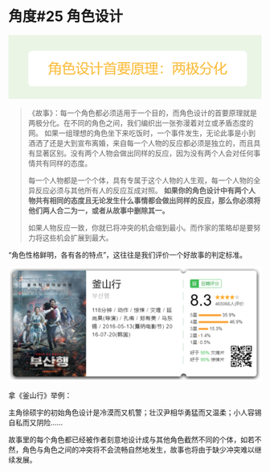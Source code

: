 # 角度\#25 角色设计

![](../.gitbook/assets/image%20%2875%29.png)

> 《故事》：每一个角色都必须适用于一个目的，而角色设计的首要原理就是两极分化。在不同的角色之间，我们编织出一张弥漫着对立或矛盾态度的网。 如果一组理想的角色坐下来吃饭时，一个事件发生，无论此事是小到酒洒了还是大到宣布离婚，来自每一个人物的反应都必须是独立的，而且具有显著区别。没有两个人物会做出同样的反应，因为没有两个人会对任何事情共有同样的态度。
>
> 每一个人物都是一个个体，具有专属于这个人物的人生观，每一个人物的全异反应必须与其他所有人的反应互成对照。 **如果你的角色设计中有两个人物共有相同的态度且无论发生什么事情都会做出同样的反应，那么你必须将他们两人合二为一，或者从故事中删除其一。**
>
> 如果人物反应一致，你就已将冲突的机会缩到最小。而作家的策略却是要努力将这些机会扩展到最大。

“角色性格鲜明，各有各的特点”，这往往是我们评价一个好故事的判定标准。

![](../.gitbook/assets/image%20%2863%29.png)

拿《釜山行》举例：

主角徐硕宇的初始角色设计是冷漠而又机警；壮汉尹相华勇猛而又温柔；小人容锡自私而又阴险……

故事里的每个角色都已经被作者刻意地设计成与其他角色截然不同的个体，如若不然，角色与角色之间的冲突将不会流畅自然地发生，故事也将由于缺少冲突难以继续发展。

